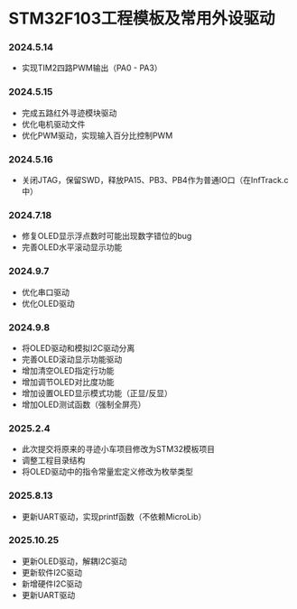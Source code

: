 # STM32F103工程模板及常用外设驱动
### 2024.5.14
- 实现TIM2四路PWM输出（PA0 - PA3）

### 2024.5.15
- 完成五路红外寻迹模块驱动
- 优化电机驱动文件
- 优化PWM驱动，实现输入百分比控制PWM

### 2024.5.16
- 关闭JTAG，保留SWD，释放PA15、PB3、PB4作为普通IO口（在InfTrack.c中）

### 2024.7.18
- 修复OLED显示浮点数时可能出现数字错位的bug
- 完善OLED水平滚动显示功能

### 2024.9.7
- 优化串口驱动
- 优化OLED驱动

### 2024.9.8
- 将OLED驱动和模拟I2C驱动分离
- 完善OLED滚动显示功能驱动
- 增加清空OLED指定行功能
- 增加调节OLED对比度功能
- 增加设置OLED显示模式功能（正显/反显）
- 增加OLED测试函数（强制全屏亮）

### 2025.2.4
- 此次提交将原来的寻迹小车项目修改为STM32模板项目
- 调整工程目录结构
- 将OLED驱动中的指令常量宏定义修改为枚举类型

### 2025.8.13
- 更新UART驱动，实现printf函数（不依赖MicroLib）

### 2025.10.25
- 更新OLED驱动，解耦I2C驱动
- 更新软件I2C驱动
- 新增硬件I2C驱动
- 更新UART驱动

